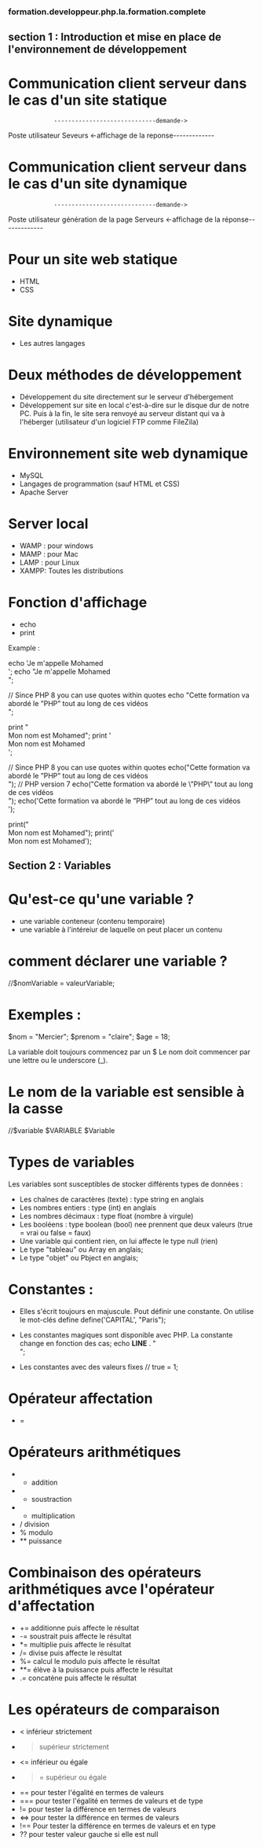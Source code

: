### formation.developpeur.php.la.formation.complete

## section 1 : Introduction et mise en place de l'environnement de développement

# Communication client serveur dans le cas d'un site statique
                 -----------------------------demande->
Poste utilisateur                                       Seveurs
                 <-affichage de la reponse-------------

# Communication client serveur dans le cas d'un site dynamique
                 -----------------------------demande->
Poste utilisateur               génération de la page   Serveurs
                 <-affichage de la réponse-------------

# Pour un site web statique
- HTML
- CSS

# Site dynamique
- Les autres langages

# Deux méthodes de développement
- Développement du site directement sur le serveur d'hébergement 
- Développement sur site en local c'est-à-dire sur le disque dur de notre PC. Puis à la fin, le site sera renvoyé au serveur distant qui va à l'héberger (utilisateur d'un logiciel FTP comme FileZila)

# Environnement site web dynamique 
- MySQL
- Langages de programmation (sauf HTML et CSS)
- Apache Server

# Server local
- WAMP : pour windows
- MAMP : pour Mac
- LAMP : pour Linux
- XAMPP: Toutes les distributions

# Fonction d'affichage
- echo
- print

Example :

echo 'Je m\'appelle Mohamed <br/>';
echo "Je m'appelle Mohamed <br/>";

// Since PHP 8 you can use quotes within quotes
echo "Cette formation va abordé le ”PHP” tout au long de ces vidéos<br/>";
           
print "<br/>Mon nom est Mohamed";
print '<br/>Mon nom est Mohamed<br/>';

// Since PHP 8 you can use quotes within quotes
echo("Cette formation va abordé le ”PHP” tout au long de ces vidéos<br/>");
// PHP version 7
echo("Cette formation va abordé le \”PHP\” tout au long de ces vidéos<br/>");
echo('Cette formation va abordé le ”PHP” tout au long de ces vidéos<br/>');

print("<br/>Mon nom est Mohamed");
print('<br/>Mon nom est Mohamed');

## Section 2 : Variables

# Qu'est-ce qu'une variable ?
- une variable conteneur (contenu temporaire)
- une variable à l'intéreiur de laquelle on peut placer un contenu

# comment déclarer une variable ?
//$nomVariable = valeurVariable;

# Exemples : 
$nom = "Mercier";
$prenom = "claire";
$age = 18;

La variable doit toujours commencez par un $
Le nom doit commencer par une lettre ou le underscore (_).

# Le nom de la variable est sensible à la casse
//$variable
$VARIABLE
$Variable

# Types de variables
Les variables sont susceptibles de stocker différents types de données : 
- Les chaînes de caractères (texte) : type string en anglais
- Les nombres entiers : type (int) en anglais
- Les nombres décimaux : type float (nombre à virgule)
- Les booléens : type boolean (bool) nee prennent que deux valeurs (true = vrai ou false = faux)
- Une variable qui contient rien, on lui affecte le type null (rien)
- Le type "tableau" ou Array en anglais;
- Le type "objet" ou Pbject en anglais;

# Constantes :
- Elles s'écrit toujours en majuscule. Pout définir une constante. On utilise le mot-clés define
define('CAPITAL', "Paris");

- Les constantes magiques sont disponible avec PHP. La constante change en fonction des cas;
echo __LINE__ . "<br/>";

- Les constantes avec des valeurs fixes
// true = 1;

# Opérateur affectation
- =

# Opérateurs arithmétiques
- + addition
- - soustraction
- * multiplication
- / division
- % modulo
- ** puissance

# Combinaison des opérateurs arithmétiques avce l'opérateur d'affectation
- += additionne puis affecte le résultat
- -= soustrait puis affecte le résultat 
- *= multiplie puis affecte le résultat
- /= divise puis affecte le résultat
- %= calcul le modulo puis affecte le résultat
- **= élève à la puissance puis affecte le résultat
- .= concatène puis affecte le résultat

# Les opérateurs de comparaison
- < inférieur strictement
- > supérieur strictement
- <= inférieur ou égale
- >= supérieur ou égale
- == pour tester l'égalité en termes de valeurs
- === pour tester  l'égalité  en termes de valeurs et de type 
- != pour tester la différence en termes de valeurs
- <=> pour tester la différence en termes de valeurs 
- !== Pour tester la différence en termes de valeurs et en type
- ?? pour tester valeur gauche si elle est null

